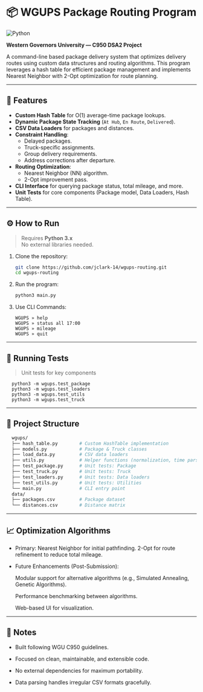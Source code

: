 # 📦 WGUPS Package Routing Program

![Python](https://img.shields.io/badge/python-3.x-blue)

**Western Governors University — C950 DSA2 Project**

A command-line based package delivery system that optimizes delivery routes using custom data structures and routing algorithms. This program leverages a hash table for efficient package management and implements Nearest Neighbor with 2-Opt optimization for route planning.

---

## 🚀 Features

- **Custom Hash Table** for O(1) average-time package lookups.
- **Dynamic Package State Tracking** (`At Hub`, `En Route`, `Delivered`).
- **CSV Data Loaders** for packages and distances.
- **Constraint Handling**:
  - Delayed packages.
  - Truck-specific assignments.
  - Group delivery requirements.
  - Address corrections after departure.
- **Routing Optimization**:
  - Nearest Neighbor (NN) algorithm.
  - 2-Opt improvement pass.
- **CLI Interface** for querying package status, total mileage, and more.
- **Unit Tests** for core components (Package model, Data Loaders, Hash Table).

---

## ⚙️ How to Run

> Requires **Python 3.x**  
> No external libraries needed.

1. Clone the repository:
   ```bash
   git clone https://github.com/jclark-14/wgups-routing.git
   cd wgups-routing
   ```
2. Run the program:
   ```bash
   python3 main.py
   ```
3. Use CLI Commands:
   ```
   WGUPS » help
   WGUPS » status all 17:00
   WGUPS » mileage
   WGUPS » quit
   ```

---

## 🧪 Running Tests

> Unit tests for key components

```
  python3 -m wgups.test_package
  python3 -m wgups.test_loaders
  python3 -m wgups.test_utils
  python3 -m wgups.test_truck
```

---

## 📂 Project Structure

```bash
  wgups/
  ├── hash_table.py        # Custom HashTable implementation
  ├── models.py            # Package & Truck classes
  ├── load_data.py         # CSV data loaders
  ├── utils.py             # Helper functions (normalization, time parsing)
  ├── test_package.py      # Unit tests: Package
  ├── test_truck.py        # Unit tests: Truck
  ├── test_loaders.py      # Unit tests: Data loaders
  ├── test_utils.py        # Unit tests: Utilities
  └── main.py              # CLI entry point
  data/
  ├── packages.csv         # Package dataset
  └── distances.csv        # Distance matrix
```

---

## 📈 Optimization Algorithms

- Primary:
  Nearest Neighbor for initial pathfinding.
  2-Opt for route refinement to reduce total mileage.

- Future Enhancements (Post-Submission):

  Modular support for alternative algorithms (e.g., Simulated Annealing, Genetic Algorithms).

  Performance benchmarking between algorithms.

  Web-based UI for visualization.

---

## 📝 Notes

- Built following WGU C950 guidelines.

- Focused on clean, maintainable, and extensible code.

- No external dependencies for maximum portability.

- Data parsing handles irregular CSV formats gracefully.
